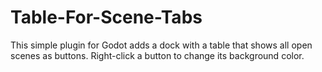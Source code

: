 # Table-For-Scene-Tabs
This simple plugin for Godot adds a dock with a table that shows all open scenes as buttons. Right-click a button to change its background color.
